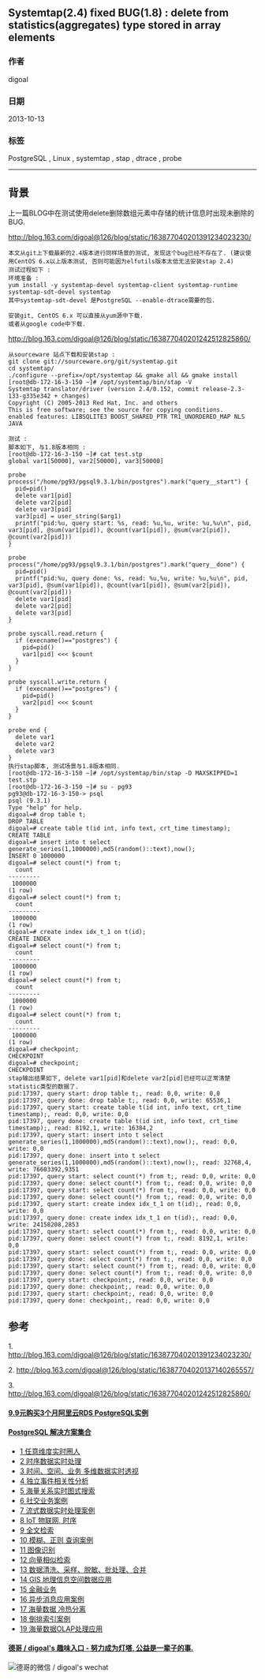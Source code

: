 ## Systemtap(2.4) fixed BUG(1.8) : delete from statistics(aggregates) type stored in array elements  
                                             
### 作者                                         
digoal                                           
                                       
### 日期                                                          
2013-10-13                                       
                                        
### 标签                                       
PostgreSQL , Linux , systemtap , stap , dtrace , probe                                        
                                                                         
----                                                 
                                                                                     
## 背景         
上一篇BLOG中在测试使用delete删除数组元素中存储的统计信息时出现未删除的BUG.  
  
http://blog.163.com/digoal@126/blog/static/163877040201391234023230/  
  
```  
本文从git上下载最新的2.4版本进行同样场景的测试, 发现这个bug已经不存在了. (建议使用CentOS 6.x以上版本测试, 否则可能因为elfutils版本太低无法安装stap 2.4)  
测试过程如下 :   
环境准备 :   
yum install -y systemtap-devel systemtap-client systemtap-runtime systemtap-sdt-devel systemtap  
其中systemtap-sdt-devel 是PostgreSQL --enable-dtrace需要的包.  
  
安装git, CentOS 6.x 可以直接从yum源中下载.  
或者从google code中下载.  
```  
  
http://blog.163.com/digoal@126/blog/static/163877040201242512825860/  
  
```  
从sourceware 站点下载和安装stap :   
git clone git://sourceware.org/git/systemtap.git  
cd systemtap/  
./configure --prefix=/opt/systemtap && gmake all && gmake install  
[root@db-172-16-3-150 ~]# /opt/systemtap/bin/stap -V  
Systemtap translator/driver (version 2.4/0.152, commit release-2.3-133-g335e342 + changes)  
Copyright (C) 2005-2013 Red Hat, Inc. and others  
This is free software; see the source for copying conditions.  
enabled features: LIBSQLITE3 BOOST_SHARED_PTR TR1_UNORDERED_MAP NLS JAVA  
  
测试 :   
脚本如下, 与1.8版本相同 :   
[root@db-172-16-3-150 ~]# cat test.stp  
global var1[50000], var2[50000], var3[50000]  
  
probe process("/home/pg93/pgsql9.3.1/bin/postgres").mark("query__start") {  
  pid=pid()  
  delete var1[pid]  
  delete var2[pid]  
  delete var3[pid]  
  var3[pid] = user_string($arg1)  
  printf("pid:%u, query start: %s, read: %u,%u, write: %u,%u\n", pid, var3[pid], @sum(var1[pid]), @count(var1[pid]), @sum(var2[pid]), @count(var2[pid]))  
}  
  
probe process("/home/pg93/pgsql9.3.1/bin/postgres").mark("query__done") {  
  pid=pid()  
  printf("pid:%u, query done: %s, read: %u,%u, write: %u,%u\n", pid, var3[pid], @sum(var1[pid]), @count(var1[pid]), @sum(var2[pid]), @count(var2[pid]))  
  delete var1[pid]  
  delete var2[pid]  
  delete var3[pid]  
}  
  
probe syscall.read.return {  
  if (execname()=="postgres") {  
    pid=pid()  
    var1[pid] <<< $count  
  }  
}  
  
probe syscall.write.return {  
  if (execname()=="postgres") {  
    pid=pid()  
    var2[pid] <<< $count  
  }  
}  
  
probe end {  
  delete var1  
  delete var2  
  delete var3  
}  
执行stap脚本, 测试场景与1.8版本相同.  
[root@db-172-16-3-150 ~]# /opt/systemtap/bin/stap -D MAXSKIPPED=1 test.stp   
[root@db-172-16-3-150 ~]# su - pg93  
pg93@db-172-16-3-150-> psql  
psql (9.3.1)  
Type "help" for help.  
digoal=# drop table t;  
DROP TABLE  
digoal=# create table t(id int, info text, crt_time timestamp);  
CREATE TABLE  
digoal=# insert into t select generate_series(1,1000000),md5(random()::text),now();  
INSERT 0 1000000  
digoal=# select count(*) from t;  
  count    
---------  
 1000000  
(1 row)  
digoal=# select count(*) from t;  
  count    
---------  
 1000000  
(1 row)  
digoal=# create index idx_t_1 on t(id);  
CREATE INDEX  
digoal=# select count(*) from t;  
  count    
---------  
 1000000  
(1 row)  
digoal=# select count(*) from t;  
  count    
---------  
 1000000  
(1 row)  
digoal=# select count(*) from t;  
  count    
---------  
 1000000  
(1 row)  
digoal=# checkpoint;  
CHECKPOINT  
digoal=# checkpoint;  
CHECKPOINT  
stap输出结果如下, delete var1[pid]和delete var2[pid]已经可以正常清楚statistic类型的数据了.  
pid:17397, query start: drop table t;, read: 0,0, write: 0,0  
pid:17397, query done: drop table t;, read: 0,0, write: 65536,1  
pid:17397, query start: create table t(id int, info text, crt_time timestamp);, read: 0,0, write: 0,0  
pid:17397, query done: create table t(id int, info text, crt_time timestamp);, read: 8192,1, write: 16384,2  
pid:17397, query start: insert into t select generate_series(1,1000000),md5(random()::text),now();, read: 0,0, write: 0,0  
pid:17397, query done: insert into t select generate_series(1,1000000),md5(random()::text),now();, read: 32768,4, write: 76603392,9351  
pid:17397, query start: select count(*) from t;, read: 0,0, write: 0,0  
pid:17397, query done: select count(*) from t;, read: 0,0, write: 0,0  
pid:17397, query start: select count(*) from t;, read: 0,0, write: 0,0  
pid:17397, query done: select count(*) from t;, read: 0,0, write: 0,0  
pid:17397, query start: create index idx_t_1 on t(id);, read: 0,0, write: 0,0  
pid:17397, query done: create index idx_t_1 on t(id);, read: 0,0, write: 24158208,2853  
pid:17397, query start: select count(*) from t;, read: 0,0, write: 0,0  
pid:17397, query done: select count(*) from t;, read: 8192,1, write: 0,0  
pid:17397, query start: select count(*) from t;, read: 0,0, write: 0,0  
pid:17397, query done: select count(*) from t;, read: 0,0, write: 0,0  
pid:17397, query start: select count(*) from t;, read: 0,0, write: 0,0  
pid:17397, query done: select count(*) from t;, read: 0,0, write: 0,0  
pid:17397, query start: checkpoint;, read: 0,0, write: 0,0  
pid:17397, query done: checkpoint;, read: 0,0, write: 0,0  
pid:17397, query start: checkpoint;, read: 0,0, write: 0,0  
pid:17397, query done: checkpoint;, read: 0,0, write: 0,0  
```  
  
## 参考  
  
1\. http://blog.163.com/digoal@126/blog/static/163877040201391234023230/  
  
2\. http://blog.163.com/digoal@126/blog/static/16387704020137140265557/  
  
3\. http://blog.163.com/digoal@126/blog/static/163877040201242512825860/  
  
  
  
  
  
  
  
  
  
  
  
  
  
  
  
  
  
  
  
  
  
  
  
  
  
  
  
  
  
  
  
  
  
  
  
  
  
  
  
  
  
  
  
  
  
#### [9.9元购买3个月阿里云RDS PostgreSQL实例](https://www.aliyun.com/database/postgresqlactivity "57258f76c37864c6e6d23383d05714ea")
  
  
#### [PostgreSQL 解决方案集合](https://yq.aliyun.com/topic/118 "40cff096e9ed7122c512b35d8561d9c8")
- [1 任意维度实时圈人](https://yq.aliyun.com/topic/118 "40cff096e9ed7122c512b35d8561d9c8")
- [2 时序数据实时处理](https://yq.aliyun.com/topic/118 "40cff096e9ed7122c512b35d8561d9c8")
- [3 时间、空间、业务 多维数据实时透视](https://yq.aliyun.com/topic/118 "40cff096e9ed7122c512b35d8561d9c8")
- [4 独立事件相关性分析](https://yq.aliyun.com/topic/118 "40cff096e9ed7122c512b35d8561d9c8")
- [5 海量关系实时图式搜索](https://yq.aliyun.com/topic/118 "40cff096e9ed7122c512b35d8561d9c8")
- [6 社交业务案例](https://yq.aliyun.com/topic/118 "40cff096e9ed7122c512b35d8561d9c8")
- [7 流式数据实时处理案例](https://yq.aliyun.com/topic/118 "40cff096e9ed7122c512b35d8561d9c8")
- [8 IoT 物联网, 时序](https://yq.aliyun.com/topic/118 "40cff096e9ed7122c512b35d8561d9c8")
- [9 全文检索](https://yq.aliyun.com/topic/118 "40cff096e9ed7122c512b35d8561d9c8")
- [10 模糊、正则 查询案例](https://yq.aliyun.com/topic/118 "40cff096e9ed7122c512b35d8561d9c8")
- [11 图像识别](https://yq.aliyun.com/topic/118 "40cff096e9ed7122c512b35d8561d9c8")
- [12 向量相似检索](https://yq.aliyun.com/topic/118 "40cff096e9ed7122c512b35d8561d9c8")
- [13 数据清洗、采样、脱敏、批处理、合并](https://yq.aliyun.com/topic/118 "40cff096e9ed7122c512b35d8561d9c8")
- [14 GIS 地理信息空间数据应用](https://yq.aliyun.com/topic/118 "40cff096e9ed7122c512b35d8561d9c8")
- [15 金融业务](https://yq.aliyun.com/topic/118 "40cff096e9ed7122c512b35d8561d9c8")
- [16 异步消息应用案例](https://yq.aliyun.com/topic/118 "40cff096e9ed7122c512b35d8561d9c8")
- [17 海量数据 冷热分离](https://yq.aliyun.com/topic/118 "40cff096e9ed7122c512b35d8561d9c8")
- [18 倒排索引案例](https://yq.aliyun.com/topic/118 "40cff096e9ed7122c512b35d8561d9c8")
- [19 海量数据OLAP处理应用](https://yq.aliyun.com/topic/118 "40cff096e9ed7122c512b35d8561d9c8")
  
  
#### [德哥 / digoal's 趣味入口 - 努力成为灯塔, 公益是一辈子的事.](https://github.com/digoal/blog/blob/master/README.md "22709685feb7cab07d30f30387f0a9ae")
  
  
![德哥的微信 / digoal's wechat](../pic/digoal_weixin.jpg "f7ad92eeba24523fd47a6e1a0e691b59")
  
